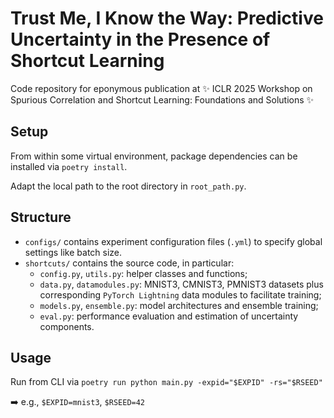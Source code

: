 # Trust Me, I Know the Way: Predictive Uncertainty in the Presence of Shortcut Learning

Code repository for eponymous publication at :sparkles: ICLR 2025 Workshop on Spurious Correlation and Shortcut Learning: Foundations and Solutions :sparkles:

## Setup

From within some virtual environment, package dependencies can be installed via `poetry install`.

Adapt the local path to the root directory in `root_path.py`.


## Structure

- `configs/` contains experiment configuration files (`.yml`) to specify global settings like batch size.
- `shortcuts/` contains the source code, in particular:
  - `config.py`, `utils.py`: helper classes and functions;
  - `data.py`, `datamodules.py`: MNIST3, CMNIST3, PMNIST3 datasets plus corresponding `PyTorch Lightning` data modules to facilitate training;
  - `models.py`, `ensemble.py`: model architectures and ensemble training;
  - `eval.py`: performance evaluation and estimation of uncertainty components.
  
## Usage

Run from CLI via `poetry run python main.py -expid="$EXPID" -rs="$RSEED"` 

:arrow_right: e.g., `$EXPID=mnist3`, `$RSEED=42`
